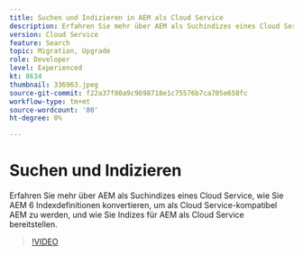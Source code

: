 ```yaml
---
title: Suchen und Indizieren in AEM als Cloud Service
description: Erfahren Sie mehr über AEM als Suchindizes eines Cloud Service, wie Sie AEM 6 Indexdefinitionen in AEM als Cloud Service-kompatibel konvertieren und wie Sie Indizes bereitstellen ... (Beschreibungen sollten zwischen 60 und 160 Zeichen lang sein)
version: Cloud Service
feature: Search
topic: Migration, Upgrade
role: Developer
level: Experienced
kt: 8634
thumbnail: 336963.jpeg
source-git-commit: f22a37f80a9c9698718e1c75576b7ca705e658fc
workflow-type: tm+mt
source-wordcount: '80'
ht-degree: 0%

---
```



# Suchen und Indizieren

Erfahren Sie mehr über AEM als Suchindizes eines Cloud Service, wie Sie AEM 6 Indexdefinitionen konvertieren, um als Cloud Service-kompatibel AEM zu werden, und wie Sie Indizes für AEM als Cloud Service bereitstellen.

>[!VIDEO](https://video.tv.adobe.com/v/336963/?quality=12&learn=on)
